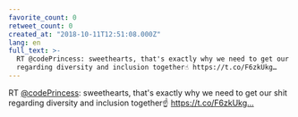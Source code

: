 ```yaml
---
favorite_count: 0
retweet_count: 0
created_at: "2018-10-11T12:51:08.000Z"
lang: en
full_text: >-
  RT @codePrincess: sweethearts, that's exactly why we need to get our shit
  regarding diversity and inclusion together☝️ https://t.co/F6zkUkg…
---
```


RT [@codePrincess](https://twitter.com/codePrincess): sweethearts, that's
exactly why we need to get our shit regarding diversity and inclusion together☝️
https://t.co/F6zkUkg…
